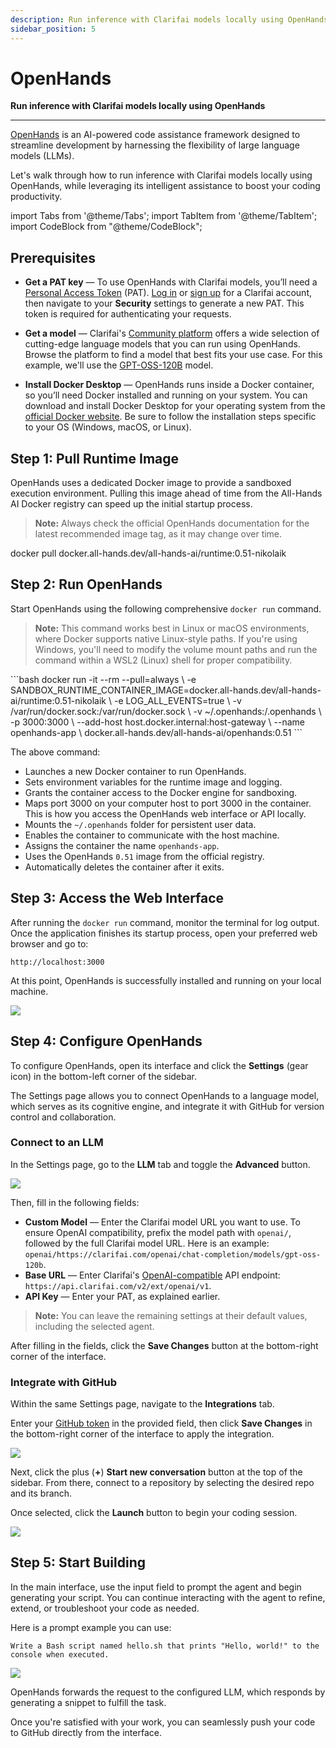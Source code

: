 ```yaml
---
description: Run inference with Clarifai models locally using OpenHands
sidebar_position: 5
---
```


# OpenHands

**Run inference with Clarifai models locally using OpenHands**
<hr />

[OpenHands](https://docs.all-hands.dev/) is an AI-powered code assistance framework designed to streamline development by harnessing the flexibility of large language models (LLMs).

Let's walk through how to run inference with Clarifai models locally using OpenHands, while leveraging its intelligent assistance to boost your coding productivity.

import Tabs from '@theme/Tabs';
import TabItem from '@theme/TabItem';
import CodeBlock from "@theme/CodeBlock";

## Prerequisites

- **Get a PAT key** — To use OpenHands with Clarifai models, you’ll need a [Personal Access Token](https://docs.clarifai.com/control/authentication/pat) (PAT). [Log in](https://clarifai.com/login) or [sign up](https://clarifai.com/signup) for a Clarifai account, then navigate to your **Security** settings to generate a new PAT. This token is required for authenticating your requests.

- **Get a model** — Clarifai's [Community platform](https://clarifai.com/explore) offers a wide selection of cutting-edge language models that you can run using OpenHands. Browse the platform to find a model that best fits your use case. For this example, we'll use the [GPT-OSS-120B](https://clarifai.com/openai/chat-completion/models/gpt-oss-120b) model. 

- **Install Docker Desktop** — OpenHands runs inside a Docker container, so you’ll need Docker installed and running on your system. You can download and install Docker Desktop for your operating system from the [official Docker website](https://www.docker.com/products/docker-desktop). Be sure to follow the installation steps specific to your OS (Windows, macOS, or Linux).


## Step 1: Pull Runtime Image

OpenHands uses a dedicated Docker image to provide a sandboxed execution environment. Pulling this image ahead of time from the All-Hands AI Docker registry can speed up the initial startup process.

> **Note:** Always check the official OpenHands documentation for the latest recommended image tag, as it may change over time.

<Tabs groupId="code">
<TabItem value="bash" label="CLI">
    <CodeBlock className="language-bash">docker pull docker.all-hands.dev/all-hands-ai/runtime:0.51-nikolaik</CodeBlock>
</TabItem>
</Tabs>

## Step 2: Run OpenHands

Start OpenHands using the following comprehensive `docker run` command.

> **Note:** This command works best in Linux or macOS environments, where Docker supports native Linux-style paths. If you're using Windows, you'll need to modify the volume mount paths and run the command within a WSL2 (Linux) shell for proper compatibility.

<Tabs groupId="code">
<TabItem value="bash" label="CLI">
    ```bash
    docker run -it --rm --pull=always \
    -e SANDBOX_RUNTIME_CONTAINER_IMAGE=docker.all-hands.dev/all-hands-ai/runtime:0.51-nikolaik \
    -e LOG_ALL_EVENTS=true \
    -v /var/run/docker.sock:/var/run/docker.sock \
    -v ~/.openhands:/.openhands \
    -p 3000:3000 \
    --add-host host.docker.internal:host-gateway \
    --name openhands-app \
    docker.all-hands.dev/all-hands-ai/openhands:0.51  
    ```
</TabItem>
</Tabs>

The above command:

* Launches a new Docker container to run OpenHands.
* Sets environment variables for the runtime image and logging.
* Grants the container access to the Docker engine for sandboxing.
* Maps port 3000 on your computer host to port 3000 in the container. This is how you access the OpenHands web interface or API locally.
* Mounts the `~/.openhands` folder for persistent user data.
* Enables the container to communicate with the host machine.
* Assigns the container the name `openhands-app`.
* Uses the OpenHands `0.51` image from the official registry.
* Automatically deletes the container after it exits.

## Step 3: Access the Web Interface

After running the `docker run` command, monitor the terminal for log output. Once the application finishes its startup process, open your preferred web browser and go to:

```
http://localhost:3000
```

At this point, OpenHands is successfully installed and running on your local machine.

![](/img/new-docs/openhands_1.png)

## Step 4: Configure OpenHands

To configure OpenHands, open its interface and click the **Settings** (gear icon) in the bottom-left corner of the sidebar. 

The Settings page allows you to connect OpenHands to a language model, which serves as its cognitive engine, and integrate it with GitHub for version control and collaboration.

### Connect to an LLM

In the Settings page, go to the **LLM** tab and toggle the **Advanced** button.

![](/img/new-docs/openhands_2.png)

Then, fill in the following fields:

* **Custom Model** — Enter the Clarifai model URL you want to use. To ensure OpenAI compatibility, prefix the model path with `openai/`, followed by the full Clarifai model URL. Here is an example: `openai/https://clarifai.com/openai/chat-completion/models/gpt-oss-120b`. 
* **Base URL** — Enter Clarifai's [OpenAI-compatible](https://docs.clarifai.com/compute/inference/#predict-with-openai-compatible-format) API endpoint: `https://api.clarifai.com/v2/ext/openai/v1`. 
* **API Key** — Enter your PAT, as explained earlier.

> **Note:** You can leave the remaining settings at their default values, including the selected agent.

After filling in the fields, click the **Save Changes** button at the bottom-right corner of the interface.

### Integrate with GitHub

Within the same Settings page, navigate to the **Integrations** tab.

Enter your [GitHub token](https://github.com/settings/tokens) in the provided field, then click **Save Changes** in the bottom-right corner of the interface to apply the integration.

![](/img/new-docs/openhands_3.png)

Next, click the plus (**+**) **Start new conversation** button at the top of the sidebar. From there, connect to a repository by selecting the desired repo and its branch.

Once selected, click the **Launch** button to begin your coding session.

![](/img/new-docs/openhands_4.png)

## Step 5: Start Building

In the main interface, use the input field to prompt the agent and begin generating your script. You can continue interacting with the agent to refine, extend, or troubleshoot your code as needed.

Here is a prompt example you can use:

```text
Write a Bash script named hello.sh that prints "Hello, world!" to the console when executed.
```

![](/img/new-docs/openhands_5.png)

OpenHands forwards the request to the configured LLM, which responds by generating a snippet to fulfill the task.

Once you're satisfied with your work, you can seamlessly push your code to GitHub directly from the interface.
